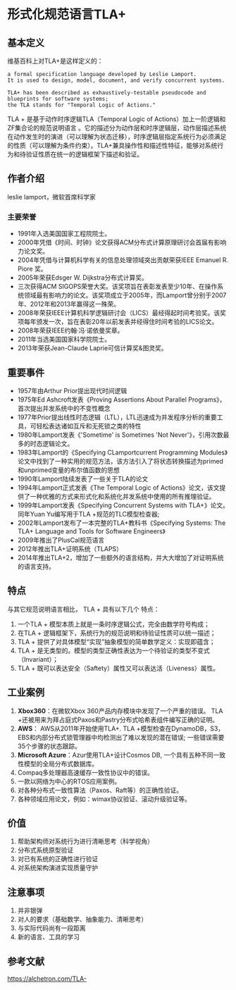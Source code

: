 # 形式化规范语言TLA+

## 基本定义

维基百科上对TLA+是这样定义的：

```
a formal specification language developed by Leslie Lamport. 
It is used to design, model, document, and verify concurrent systems. 

TLA+ has been described as exhaustively-testable pseudocode and blueprints for software systems;
the TLA stands for "Temporal Logic of Actions."
```

TLA + 是基于动作时序逻辑TLA（Temporal Logic of Actions）加上一阶逻辑和ZF集合论的规范说明语言 。它的描述分为动作层和时序逻辑层，动作层描述系统在动作发生时的演进（可以理解为状态迁移），时序逻辑层指定系统行为必须满足的性质（可以理解为条件约束）。TLA+兼具操作性和描述性特征，能够对系统行为和待验证性质在统一的逻辑框架下描述和验证。

## 作者介绍

leslie lamport，微软首席科学家

### 主要荣誉

- 1991年入选美国国家工程院院士。
- 2000年凭借《时间、时钟》论文获得ACM分布式计算原理研讨会首届有影响力论文奖。
- 2004年凭借与计算机科学有关的信息处理领域突出贡献荣获IEEE Emanuel R. Piore 奖。
- 2005年荣获Edsger W. Dijkstra分布式计算奖。
- 三次获得ACM SIGOPS荣誉大奖。该奖项旨在表彰发表至少10年、在操作系统领域最有影响力的论文。该奖项成立于2005年，而Lamport曾分别于2007年、2012年和2013年赢得这一殊荣。
- 2008年荣获IEEE计算机科学逻辑研讨会（LICS）最经得起时间考验奖。该奖项每年颁发一次，旨在表彰20年以前发表并经得住时间考验的LICS论文。
- 2008年荣获IEEE约翰·冯·诺依曼奖章。
- 2011年当选美国国家科学院院士。
- 2013年荣获Jean-Claude Laprie可信计算奖&图灵奖。

## 重要事件

- 1957年由Arthur Prior提出现代时间逻辑
- 1975年Ed Ashcroft发表《Proving Assertions About Parallel Programs》，首次提出并发系统中的不变性概念
- 1977年Prior提出线性时态逻辑（LTL），LTL迅速成为并发程序分析的重要工具，可轻松表达诸如互斥和无死锁之类的特性
- 1980年Lamport发表《'Sometime' is Sometimes 'Not Never'》，引用次数最多的时态逻辑论文。
- 1983年Lamport的《Specifying CLamportcurrent Programming Modules》论文中找到了一种实用的规范方法，该方法引入了将状态转换描述为primed和unprimed变量的布尔值函数的思想
- 1990年Lamport陆续发表了一些关于TLA的论文
- 1994年Lamport正式发表《The Temporal Logic of Actions》论文，该文提供了一种优雅的方式来形式化和系统化并发系统中使用的所有推理验证。
- 1999年Lamport发表《Specifying Concurrent Systems with TLA+》论文。同年Yuan Yu编写用于TLA +规范的TLC模型检查器;
- 2002年Lamport发布了一本完整的TLA+教科书《Specifying Systems: The TLA+ Language and Tools for Software Engineers》
- 2009年推出了PlusCal规范语言
- 2012年推出TLA+证明系统（TLAPS）
- 2014年推出TLA+2，增加了一些额外的语言结构，并大大增加了对证明系统的语言支持。

## 特点

与其它规范说明语言相比， TLA + 具有以下几个 特点：

1. 一个TLA + 模型本质上就是一条时序逻辑公式，完全由数学符号构成；
2. 在TLA + 逻辑框架下，系统行为的规范说明和待验证性质可以统一描述；
3. TLA + 提供了对具体模型“实现”抽象模型的简单数学定义：实现即蕴含；
4. TLA + 是无类型的。模型的类型正确性表达为一个待验证的类型不变式（Invariant）；
5. TLA + 既可以表达安全（Saftety）属性又可以表达活（Liveness）属性。

## 工业案例

1. **Xbox360**：在微软Xbox 360产品内存模块中发现了一个严重的错误。 TLA +还被用来为拜占庭式Paxos和Pastry分布式哈希表组件编写正确的证明。
2. **AWS**： AWS从2011年开始使用TLA+. TLA +模型检查在DynamoDB，S3，EBS和内部分布式锁管理器中均检测出了难以发现的潜在错误; 一些错误需要35个步骤的状态跟踪。
3. **Microsoft Azure**：Azur使用TLA+设计Cosmos DB, 一个具有五种不同一致性模型的全局分布式数据库。
4. Compaq多处理器高速缓存一致性协议中的错误。
5. 一款以网络为中心的RTOS应用案例。
6. 对各种分布式一致性算法（Paxos、Raft等）的正确性验证。
7. 各种领域应用论文，例如：wimax协议验证、滚动升级验证等。

## 价值

1. 帮助架构师对系统行为进行清晰思考（科学视角）
2. 分布式系统原型验证
3. 对已有系统的正确性进行验证
4. 对系统架构演进实现质量守护

## 注意事项

1. 并非银弹
2. 对人的要求（基础数学、抽象能力、清晰思考）
3. 与实际代码尚有一段距离
4. 新的语言、工具的学习

## 参考文献
https://alchetron.com/TLA-
